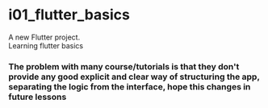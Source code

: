 # i01_flutter_basics

A new Flutter project.  
Learning flutter basics  
  
   
   
### The problem with many course/tutorials is that they don't provide any good explicit and clear way of structuring the app, separating the logic from the interface, hope this changes in future lessons
